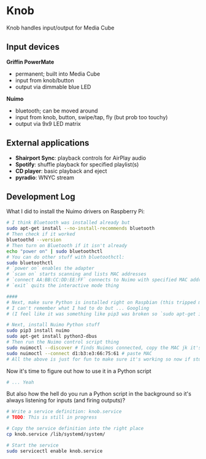 # Knob

Knob handles input/output for Media Cube

## Input devices
**Griffin PowerMate**
- permanent; built into Media Cube
- input from knob/button
- output via dimmable blue LED

**Nuimo**
- bluetooth; can be moved around
- input from knob, button, swipe/tap, fly (but prob too touchy)
- output via 9x9 LED matrix

## External applications
- **Shairport Sync**: playback controls for AirPlay audio
- **Spotify**: shuffle playback for specified playlist(s)
- **CD player**: basic playback and eject
- **pyradio**: WNYC stream

## Development Log
What I did to install the Nuimo drivers on Raspberry Pi:
```bash
# I think Bluetooth was installed already but
sudo apt-get install --no-install-recommends bluetooth
# Then check if it worked
bluetoothd --version
# Then turn on Bluetooth if it isn't already
echo "power on" | sudo bluetoothctl
# You can do other stuff with bluetoothctl:
sudo bluetoothctl
# `power on` enables the adapter
# `scan on` starts scanning and lists MAC addresses
# `connect AA:BB:CC:DD:EE:FF` connects to Nuimo with specified MAC address
# `exit` quits the interactive mode thing

####
# Next, make sure Python is installed right on Raspbian (this tripped me up)
# I can't remember what I had to do but ... Googling
# (I feel like it was something like pip3 was broken so `sudo apt-get install python3-pip`)

# Next, install Nuimo Python stuff
sudo pip3 install nuimo
sudo apt-get install python3-dbus
# Then run the Nuimo control script thing
sudo nuimoctl --discover # finds Nuimos connected, copy the MAC jk it's d1:b3:e3:66:75:61
sudo nuimoctl --connect d1:b3:e3:66:75:61 # paste MAC
# All the above is just for fun to make sure it's working so now if stuff shows up it's good

```

Now it's time to figure out how to use it in a Python script

```bash
# ... Yeah
```

But also how the hell do you run a Python script in the background so it's always listening for inputs (and firing outputs)?

```bash
# Write a service definition: knob.service
# TODO: This is still in progress

# Copy the service definition into the right place
cp knob.service /lib/systemd/system/

# Start the service
sudo servicectl enable knob.service
```
